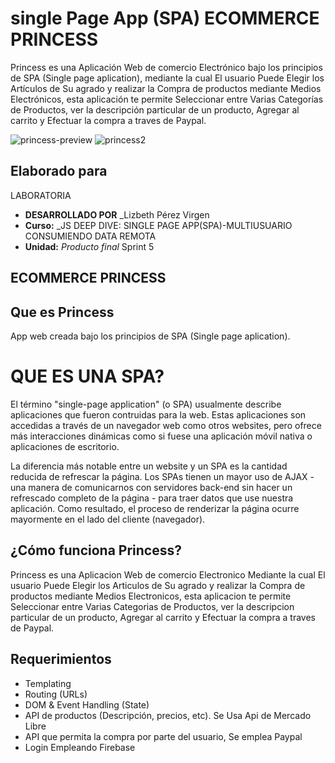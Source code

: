 # single Page App (SPA) ECOMMERCE PRINCESS

Princess es una Aplicación Web de comercio Electrónico bajo los principios de SPA (Single page aplication), mediante la cual El usuario Puede Elegir los Artículos de Su agrado y realizar la Compra de productos mediante Medios Electrónicos, esta aplicación te permite Seleccionar entre Varias Categorías de Productos, ver la descripción particular de un producto, Agregar al carrito y Efectuar la compra a traves de Paypal.

![princess-preview](https://user-images.githubusercontent.com/37425706/44370779-4b9bed00-a4a1-11e8-926a-1883f709b623.png)
![princess2](https://user-images.githubusercontent.com/37425706/44370882-cebd4300-a4a1-11e8-9e0a-cee6b20031c8.png)

##  Elaborado para
LABORATORIA



* **DESARROLLADO POR** _Lizbeth Pérez Virgen
* **Curso:** _JS DEEP DIVE: SINGLE PAGE APP(SPA)-MULTIUSUARIO CONSUMIENDO DATA REMOTA 
* **Unidad:** _Producto final_ Sprint 5

## ECOMMERCE PRINCESS

##  Que es Princess

App web  creada bajo los principios de SPA (Single page aplication).

# QUE ES UNA SPA?
El término "single-page application" (o SPA) usualmente describe aplicaciones que fueron contruidas para la web. Estas aplicaciones son accedidas a través de un navegador web como otros websites, pero ofrece más interacciones dinámicas como si fuese una aplicación móvil nativa o aplicaciones de escritorio.

La diferencia más notable entre un website y un SPA es la cantidad reducida de refrescar la página. Los SPAs tienen un mayor uso de AJAX - una manera de comunicarnos con servidores back-end sin hacer un refrescado completo de la página - para traer datos que use nuestra aplicación. Como resultado, el proceso de renderizar la página ocurre mayormente en el lado del cliente (navegador).


## ¿Cómo funciona Princess?
Princess es una Aplicacion Web de comercio Electronico Mediante la cual El usuario Puede Elegir los Articulos de Su agrado y realizar la Compra de productos mediante Medios Electronicos, esta aplicacion te permite Seleccionar entre Varias Categorias de Productos, ver la descripcion particular de un producto, Agregar al carrito y Efectuar la compra a traves de Paypal.  


## Requerimientos
  * Templating
  * Routing (URLs)
  * DOM & Event Handling (State)
  * API de productos (Descripción, precios, etc). Se Usa Api de Mercado Libre
  * API que permita la compra por parte del usuario, Se emplea Paypal
  * Login Empleando Firebase
